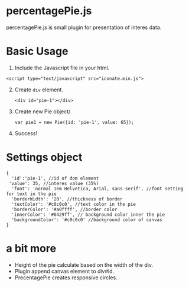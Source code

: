 # percentagePie.js
percentagePie.js is small plugin for presentation of interes data.

# Basic Usage
1. Include the Javascript file in your html.
```
<script type="text/javascript" src="iconate.min.js">
```
2. Create `div` element.
    ```
    <div id="pie-1"></div>
    ```
3. Create new Pie object/
    ```
    var pie1 = new Pie({id: 'pie-1', value: 65});
    ```
4. Success!

# Settings object
  ```
  {
    'id':'pie-1', //id of dom element
   'value': 35, //interes value (35%)
    'font': 'normal 1em Helvetica, Arial, sans-serif', //font setting for text in the pie
    'borderWidth': '20', //thickness of border
    'textColor': '#c0c0c0', //text color in the pie
    'borderColor': '#a0ffff', //border color
    'innerColor': '#0429ff', // background color inner the pie
    'backgroundColor': '#c0c0c0' //background color of canvas
}
  ```
# a bit more
* Height of the pie calculate  based on the width of the div.
* Plugin append canvas element to div#id.
* PrecentagePie creates responsive circles.
